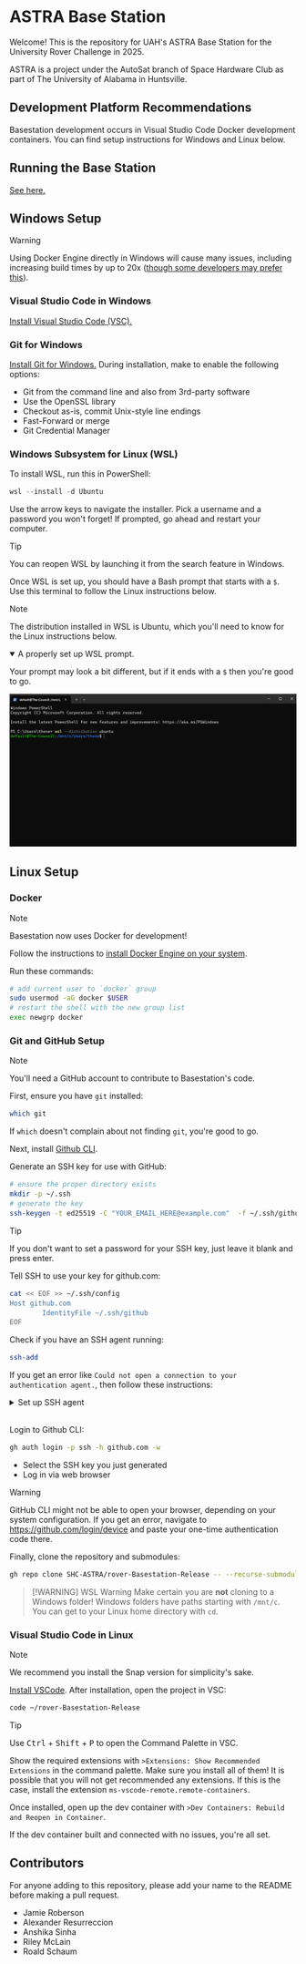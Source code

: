 # ASTRA Base Station

Welcome! This is the repository for UAH's ASTRA Base Station for the University
Rover Challenge in 2025.

ASTRA is a project under the AutoSat branch of Space Hardware Club as part of
The University of Alabama in Huntsville.

## Development Platform Recommendations

Basestation development occurs in Visual Studio Code Docker development
containers. You can find setup instructions for Windows and Linux below.

## Running the Base Station

[See here.](scripts/README.md)

## Windows Setup

> [!WARNING]
> Using Docker Engine directly in Windows will cause many issues, including
> increasing build times by up to 20x ([though some developers may prefer this](https://xkcd.com/303/)).

### Visual Studio Code in Windows

[Install Visual Studio Code (VSC).](https://code.visualstudio.com/download)

### Git for Windows

[Install Git for Windows.](https://git-scm.com/downloads/win)
During installation, make to enable the following options:

- Git from the command line and also from 3rd-party software
- Use the OpenSSL library
- Checkout as-is, commit Unix-style line endings
- Fast-Forward or merge
- Git Credential Manager

### Windows Subsystem for Linux (WSL)

To install WSL, run this in PowerShell:

```powershell
wsl --install -d Ubuntu
```

Use the arrow keys to navigate the installer. Pick a username and a password you
won't forget! If prompted, go ahead and restart your computer.

> [!TIP]
> You can reopen WSL by launching it from the search feature in Windows.

Once WSL is set up, you should have a Bash prompt that starts with a `$`. Use
this terminal to follow the Linux instructions below.

> [!NOTE]
> The distribution installed in WSL is Ubuntu, which you'll need to know for the
> Linux instructions below.

<details open>
 <summary>
  A properly set up WSL prompt.
 </summary>

Your prompt may look a bit different, but if it ends with a `$` then you're good
to go.

![A properly set up WSL prompt.](./images/wsl_prompt.png)

</details>

## Linux Setup

### Docker

> [!NOTE]
> Basestation now uses Docker for development!

Follow the instructions to [install Docker Engine on your system](https://docs.docker.com/engine/install/).

Run these commands:

```bash
# add current user to `docker` group
sudo usermod -aG docker $USER
# restart the shell with the new group list
exec newgrp docker
```

### Git and GitHub Setup

> [!NOTE]
> You'll need a GitHub account to contribute to Basestation's code.

First, ensure you have `git` installed:

```bash
which git
```

If `which` doesn't complain about not finding `git`, you're good to go.

Next, install [Github CLI](https://github.com/cli/cli/blob/trunk/docs/install_linux.md).

Generate an SSH key for use with GitHub:

```bash
# ensure the proper directory exists
mkdir -p ~/.ssh
# generate the key
ssh-keygen -t ed25519 -C "YOUR_EMAIL_HERE@example.com"  -f ~/.ssh/github
```

> [!TIP]
> If you don't want to set a password for your SSH key, just leave it blank and
> press enter.

Tell SSH to use your key for github.com:

```bash
cat << EOF >> ~/.ssh/config 
Host github.com
        IdentityFile ~/.ssh/github
EOF
```

Check if you have an SSH agent running:

```bash
ssh-add
```

If you get an error like
`Could not open a connection to your authentication agent.`, then follow these instructions:

<details>
 <summary>
  Set up SSH agent
 </summary>
 Run these commands:

 ```bash
 # modify .bashrc
 cat << EOF >> ~/.bashrc
 # start ssh agent
 eval \$(ssh-agent) > /dev/null
 # add github ssh key
 ssh-add -q ~/.ssh/github
 EOF
 
 # restart shell
 exec bash
 ```

</details>
<br />

Login to Github CLI:

```bash
gh auth login -p ssh -h github.com -w
```

- Select the SSH key you just generated
- Log in via web browser

> [!WARNING]
> GitHub CLI might not be able to open your browser, depending on your system
> configuration. If you get an error, navigate to
> <https://github.com/login/device> and paste your one-time authentication code there.

Finally, clone the repository and submodules:

```bash
gh repo clone SHC-ASTRA/rover-Basestation-Release -- --recurse-submodules
```

> [!WARNING] WSL Warning
> Make certain you are **not** cloning to a Windows folder! Windows folders have
> paths starting with `/mnt/c`. You can get to your Linux home directory with `cd`.

### Visual Studio Code in Linux

> [!NOTE]
> We recommend you install the Snap version for simplicity's sake.

[Install VSCode](https://code.visualstudio.com/docs/setup/linux#_snap). After
installation, open the project in VSC:

```bash
code ~/rover-Basestation-Release
```

> [!TIP]
> Use <kbd>Ctrl</kbd> + <kbd>Shift</kbd> + <kbd>P</kbd> to open the Command
> Palette in VSC.

Show the required extensions with `>Extensions: Show Recommended Extensions` in
the command palette. Make sure you install all of them! It is possible that you
will not get recommended any extensions. If this is the case, install the
extension `ms-vscode-remote.remote-containers`.

Once installed, open up the dev container with
`>Dev Containers: Rebuild and Reopen in Container`.

If the dev container built and connected with no issues, you're all set.

## Contributors

For anyone adding to this repository, please add your name to the README before
making a pull request.

- Jamie Roberson
- Alexander Resurreccion
- Anshika Sinha
- Riley McLain
- Roald Schaum
